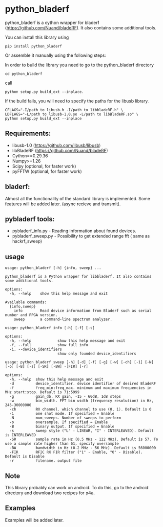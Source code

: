 # python_bladerf

python_bladerf is a cython wrapper for bladerf (https://github.com/Nuand/bladeRF). It also contains some additional tools.

You can install this library using
```
pip install python_bladerf
```
Or assemble it manually using the following steps:

In order to build the library you need to go to the python_bladerf directory
```
cd python_bladerf
```
call
```
python setup.py build_ext --inplace.
```
If the build fails, you will need to specify the paths for the libusb library.
```
CFLAGS="-I/path to libusb.h -I/path to libbladeRF.h" \
LDFLAGS="-L/path to libusb-1.0.so -L/path to libBladeRF.so" \
python setup.py build_ext --inplace
```

## Requirements:
* libusb-1.0 (https://github.com/libusb/libusb)
* libBladeRF (https://github.com/Nuand/bladeRF)
* Cython==0.29.36
* Numpy>=1.26
* Scipy (optional, for faster work)
* pyFFTW (optional, for faster work)

## bladerf:
Almost all the functionality of the standard library is implemented. Some features will be added later. (async recieve and transmit).

## pybladerf tools:
* pybladerf_info.py - Reading information about found devices.
* pybladerf_sweep.py - Possibility to get extended range fft ( same as hackrf_sweep)

## usage
```
usage: python_bladerf [-h] {info, sweep} ...

python_bladerf is a Python wrapper for libbladerf. It also contains some additional tools.

options:
  -h, --help    show this help message and exit

Available commands:
  {info,sweep}
    info        Read device information from Bladerf such as serial number and FPGA version.
    sweep       a command-line spectrum analyzer.
```
```
usage: python_bladerf info [-h] [-f] [-s]

options:
  -h, --help            show this help message and exit
  -f, --full            show full info
  -i, --device_identifiers
                        show only founded device_identifiers
```
```
usage: python_bladerf sweep [-h] [-d] [-f] [-g] [-w] [-ch] [-1] [-N] [-o] [-B] [-s] [-SR] [-BW] -[FIR] [-r]

options:
  -h, --help  show this help message and exit
  -d          device_identifier. device identifier of desired BladeRF
  -f          freq_min:freq_max. minimum and maximum frequencies in MHz start:stop. Default is 71:5999
  -g          gain_db. RX gain, -15 - 60dB, 1dB steps
  -w          bin_width. FFT bin width (frequency resolution) in Hz, 245-30000000
  -ch         RX channel. which channel to use (0, 1). Default is 0
  -1          one shot mode. If specified = Enable
  -N          num_sweeps. Number of sweeps to perform
  -o          oversample. If specified = Enable
  -B          binary output. If specified = Enable
  -s          sweep style ("L" - LINEAR, "I" - INTERLEAVED). Default is INTERLEAVED
  -SR         sample rate in Hz (0.5 MHz - 122 MHz). Default is 57. To use a sample rate higher than 61, specify oversample
  -BW         bandwidth in Hz (0.2 MHz - 56 MHz). Default is 56000000
  -FIR        RFIC RX FIR filter ("1" - Enable, "0" - Disable). Default is Disable
  -r          filename. output file
```
## Note
This library probably can work on android. To do this, go to the android directory and download two recipes for p4a.
## Examples
Examples will be added later.